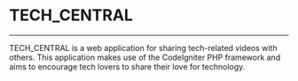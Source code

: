 # TECH_CENTRAL
---
TECH_CENTRAL is a web application for sharing tech-related videos with others. This application makes use of the CodeIgniter PHP framework and aims to encourage tech lovers to share their love for technology.
